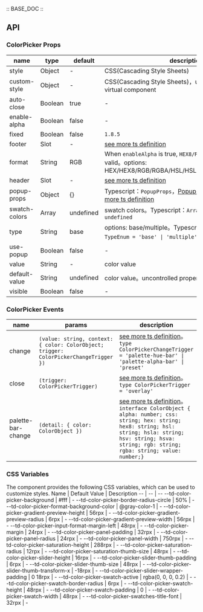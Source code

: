 :: BASE_DOC ::

## API

### ColorPicker Props

name | type | default | description | required
-- | -- | -- | -- | --
style | Object | - | CSS(Cascading Style Sheets) | N
custom-style | Object | - | CSS(Cascading Style Sheets)，used to set style on virtual component | N
auto-close | Boolean | true | \- | N
enable-alpha | Boolean | false | \- | N
fixed | Boolean | false | `1.8.5` | N
footer | Slot | - | [see more ts definition](https://github.com/Tencent/tdesign-miniprogram/blob/develop/packages/components/common/common.ts) | N
format | String | RGB | When `enableAlpha` is true, `HEX8/RGBA/HSLA/HSVA` are valid。options: HEX/HEX8/RGB/RGBA/HSL/HSLA/HSV/HSVA/CMYK/CSS | N
header | Slot | - | [see more ts definition](https://github.com/Tencent/tdesign-miniprogram/blob/develop/packages/components/common/common.ts) | N
popup-props | Object | {} | Typescript：`PopupProps`，[Popup API Documents](./popup?tab=api)。[see more ts definition](https://github.com/Tencent/tdesign-miniprogram/blob/develop/packages/components/color-picker/type.ts) | N
swatch-colors | Array | undefined | swatch colors。Typescript：`Array<string> \| null \| undefined` | N
type | String | base | options: base/multiple。Typescript：`TypeEnum ` `type TypeEnum = 'base' \| 'multiple'`。[see more ts definition](https://github.com/Tencent/tdesign-miniprogram/blob/develop/packages/components/color-picker/type.ts) | N
use-popup | Boolean | false | \- | N
value | String | - | color value | N
default-value | String | undefined | color value。uncontrolled property | N
visible | Boolean | false | \- | N

### ColorPicker Events

name | params | description
-- | -- | --
change | `(value: string, context: { color: ColorObject; trigger: ColorPickerChangeTrigger })` | [see more ts definition](https://github.com/Tencent/tdesign-miniprogram/blob/develop/packages/components/color-picker/type.ts)。<br/>`type ColorPickerChangeTrigger = 'palette-hue-bar' \| 'palette-alpha-bar' \| 'preset' `<br/>
close | `(trigger: ColorPickerTrigger)` | [see more ts definition](https://github.com/Tencent/tdesign-miniprogram/blob/develop/packages/components/color-picker/type.ts)。<br/>`type ColorPickerTrigger = 'overlay'`<br/>
palette-bar-change | `(detail: { color: ColorObject })` | [see more ts definition](https://github.com/Tencent/tdesign-miniprogram/blob/develop/packages/components/color-picker/type.ts)。<br/>`interface ColorObject { alpha: number; css: string; hex: string; hex8: string; hsl: string; hsla: string; hsv: string; hsva: string; rgb: string; rgba: string; value: number;}`<br/>

### CSS Variables

The component provides the following CSS variables, which can be used to customize styles.
Name | Default Value | Description 
-- | -- | --
--td-color-picker-background | #fff | - 
--td-color-picker-border-radius-circle | 50% | - 
--td-color-picker-format-background-color | @gray-color-1 | - 
--td-color-picker-gradient-preview-height | 56rpx | - 
--td-color-picker-gradient-preview-radius | 6rpx | - 
--td-color-picker-gradient-preview-width | 56rpx | - 
--td-color-picker-input-format-margin-left | 48rpx | - 
--td-color-picker-margin | 24rpx | - 
--td-color-picker-panel-padding | 32rpx | - 
--td-color-picker-panel-radius | 24rpx | - 
--td-color-picker-panel-width | 750rpx | - 
--td-color-picker-saturation-height | 288rpx | - 
--td-color-picker-saturation-radius | 12rpx | - 
--td-color-picker-saturation-thumb-size | 48rpx | - 
--td-color-picker-slider-height | 16rpx | - 
--td-color-picker-slider-thumb-padding | 6rpx | - 
--td-color-picker-slider-thumb-size | 48rpx | - 
--td-color-picker-slider-thumb-transform-x | -18rpx | - 
--td-color-picker-slider-wrapper-padding | 0 18rpx | - 
--td-color-picker-swatch-active | rgba(0, 0, 0, 0.2) | - 
--td-color-picker-swatch-border-radius | 6rpx | - 
--td-color-picker-swatch-height | 48rpx | - 
--td-color-picker-swatch-padding | 0 | - 
--td-color-picker-swatch-width | 48rpx | - 
--td-color-picker-swatches-title-font | 32rpx | -